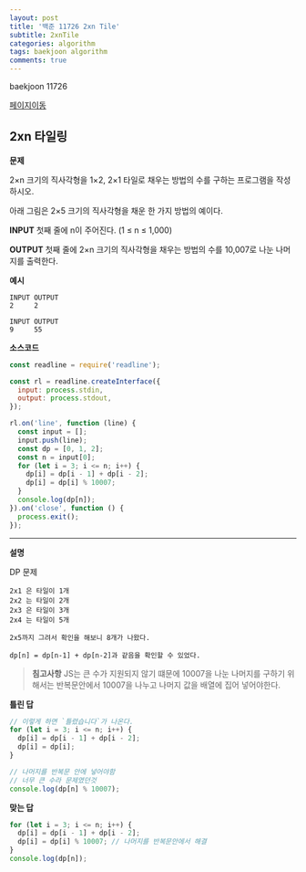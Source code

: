 ```yaml
---
layout: post
title: '백준 11726 2xn Tile'
subtitle: 2xnTile
categories: algorithm
tags: baekjoon algorithm
comments: true
---
```


baekjoon 11726

[페이지이동](https://www.acmicpc.net/problem/11726)

## 2xn 타일링

**문제**

2×n 크기의 직사각형을 1×2, 2×1 타일로 채우는 방법의 수를 구하는 프로그램을 작성하시오.

아래 그림은 2×5 크기의 직사각형을 채운 한 가지 방법의 예이다.

**INPUT**
첫째 줄에 n이 주어진다. (1 ≤ n ≤ 1,000)

**OUTPUT**
첫째 줄에 2×n 크기의 직사각형을 채우는 방법의 수를 10,007로 나눈 나머지를 출력한다.

**예시**

```
INPUT OUTPUT
2     2

INPUT OUTPUT
9     55
```

**소스코드**

```js
const readline = require('readline');

const rl = readline.createInterface({
  input: process.stdin,
  output: process.stdout,
});

rl.on('line', function (line) {
  const input = [];
  input.push(line);
  const dp = [0, 1, 2];
  const n = input[0];
  for (let i = 3; i <= n; i++) {
    dp[i] = dp[i - 1] + dp[i - 2];
    dp[i] = dp[i] % 10007;
  }
  console.log(dp[n]);
}).on('close', function () {
  process.exit();
});
```

---

**설명**

DP 문제

```
2x1 은 타일이 1개
2x2 는 타일이 2개
2x3 은 타일이 3개
2x4 는 타일이 5개

2x5까지 그려서 확인을 해보니 8개가 나왔다.

dp[n] = dp[n-1] + dp[n-2]과 같음을 확인할 수 있었다.

```

> **침고사항**
> JS는 큰 수가 지원되지 않기 떄문에 10007을 나눈 나머지를 구하기 위해서는 반복문안에서 10007을 나누고 나머지 값을 배열에 집어 넣어야한다.

**틀린 답**

```js
// 이렇게 하면 `틀렸습니다`가 나온다.
for (let i = 3; i <= n; i++) {
  dp[i] = dp[i - 1] + dp[i - 2];
  dp[i] = dp[i];
}

// 나머지를 반복문 안에 넣어야함
// 너무 큰 수라 문제였던것
console.log(dp[n] % 10007);
```

**맞는 답**

```js
for (let i = 3; i <= n; i++) {
  dp[i] = dp[i - 1] + dp[i - 2];
  dp[i] = dp[i] % 10007; // 나머지를 반복문안에서 해결
}
console.log(dp[n]);
```

